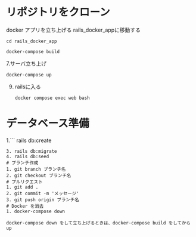 # リポジトリをクローン
docker アプリを立ち上げる
rails_docker_appに移動する
```
cd rails_docker_app
```
```
docker-compose build
```
7.サーバ立ち上げ
   ```
   docker-compose up
   ```
9. railsに入る
   ```
   docker compose exec web bash
   ```
# データベース準備  
1.```
   rails db:create
   ```
3. rails db:migrate
4. rails db:seed
# ブランチ作成 
1. git branch ブランチ名
2. git checkout ブランチ名
# プルリクエスト
1. git add .
2. git commit -m 'メッセージ'
3. git push origin ブランチ名
# Docker を消去
1. docker-compose down

docker-compose down をして立ち上げるときは、docker-compose build をしてから　up

